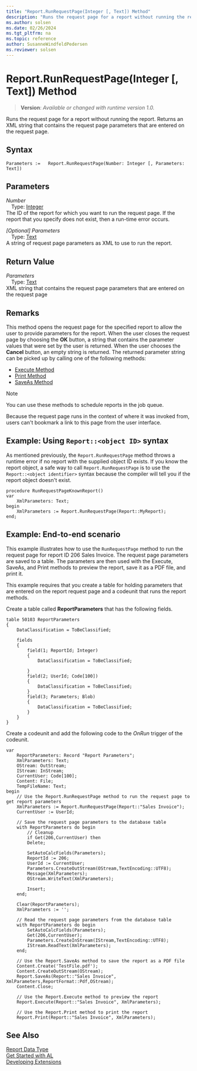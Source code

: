 ```yaml
---
title: "Report.RunRequestPage(Integer [, Text]) Method"
description: "Runs the request page for a report without running the report."
ms.author: solsen
ms.date: 02/26/2024
ms.tgt_pltfrm: na
ms.topic: reference
author: SusanneWindfeldPedersen
ms.reviewer: solsen
---
```

[//]: # (START>DO_NOT_EDIT)
[//]: # (IMPORTANT:Do not edit any of the content between here and the END>DO_NOT_EDIT.)
[//]: # (Any modifications should be made in the .xml files in the ModernDev repo.)
# Report.RunRequestPage(Integer [, Text]) Method
> **Version**: _Available or changed with runtime version 1.0._

Runs the request page for a report without running the report. Returns an XML string that contains the request page parameters that are entered on the request page.


## Syntax
```AL
Parameters :=   Report.RunRequestPage(Number: Integer [, Parameters: Text])
```
## Parameters
*Number*  
&emsp;Type: [Integer](../integer/integer-data-type.md)  
The ID of the report for which you want to run the request page. If the report that you specify does not exist, then a run-time error occurs.  

*[Optional] Parameters*  
&emsp;Type: [Text](../text/text-data-type.md)  
A string of request page parameters as XML to use to run the report.  


## Return Value
*Parameters*  
&emsp;Type: [Text](../text/text-data-type.md)  
XML string that contains the request page parameters that are entered on the request page


[//]: # (IMPORTANT: END>DO_NOT_EDIT)

## Remarks  

This method opens the request page for the specified report to allow the user to provide parameters for the report. When the user closes the request page by choosing the **OK** button, a string that contains the parameter values that were set by the user is returned. When the user chooses the **Cancel** button, an empty string is returned. The returned parameter string can be picked up by calling one of the following methods:  

- [Execute Method](../report/report-execute-method.md)  
- [Print Method](../report/report-print-method.md)  
- [SaveAs Method](../report/report-saveas-method.md)  

> [!NOTE]  
> You can use these methods to schedule reports in the job queue.  

Because the request page runs in the context of where it was invoked from, users can't bookmark a link to this page from the user interface.  

## Example: Using `Report::<object ID>` syntax
As mentioned previously, the `Report.RunRequestPage` method throws a runtime error if no report with the supplied object ID exists. If you know the report object, a safe way to call `Report.RunRequestPage` is to use the `Report::<object identifier>` syntax because the compiler will tell you if the report object doesn't exist.  

```AL
procedure RunRequestPageKnownReport()
var
    XmlParameters: Text;
begin
    XmlParameters := Report.RunRequestPage(Report::MyReport);
end;
```

## Example: End-to-end scenario

This example illustrates how to use the `RunRequestPage` method to run the request page for report ID 206 Sales Invoice. The request page parameters are saved to a table. The parameters are then used with the Execute, SaveAs, and Print methods to preview the report, save it as a PDF file, and print it.  

This example requires that you create a table for holding parameters that are entered on the report request page and a codeunit that runs the report methods.  

Create a table called **ReportParameters** that has the following fields.  

```al
table 50103 ReportParameters
{
    DataClassification = ToBeClassified;

    fields
    {
        field(1; ReportId; Integer)
        {
            DataClassification = ToBeClassified;

        }
        field(2; UserId; Code[100])
        {
            DataClassification = ToBeClassified;
        }
        field(3; Parameters; Blob)
        {
            DataClassification = ToBeClassified;
        }
    }
}
``` 

Create a codeunit and add the following code to the *OnRun* trigger of the codeunit.  

```al
var
    ReportParameters: Record "Report Parameters";
    XmlParameters: Text;
    OStream: OutStream;
    IStream: InStream;
    CurrentUser: Code[100];
    Content: File;
    TempFileName: Text;
begin
    // Use the Report.RunRequestPage method to run the request page to get report parameters  
    XmlParameters := Report.RunRequestPage(Report::"Sales Invoice");  
    CurrentUser := UserId;  
    
    // Save the request page parameters to the database table  
    with ReportParameters do begin  
        // Cleanup  
        if Get(206,CurrentUser) then  
        Delete;  
    
        SetAutoCalcFields(Parameters);  
        ReportId := 206;  
        UserId := CurrentUser;  
        Parameters.CreateOutStream(OStream,TextEncoding::UTF8);  
        Message(XmlParameters);  
        OStream.WriteText(XmlParameters);  
    
        Insert;  
    end;  
    
    Clear(ReportParameters);  
    XmlParameters := '';  
    
    // Read the request page parameters from the database table  
    with ReportParameters do begin  
        SetAutoCalcFields(Parameters);  
        Get(206,CurrentUser);  
        Parameters.CreateInStream(IStream,TextEncoding::UTF8);  
        IStream.ReadText(XmlParameters);  
    end;  
    
    // Use the Report.SaveAs method to save the report as a PDF file  
    Content.Create('TestFile.pdf');  
    Content.CreateOutStream(OStream);  
    Report.SaveAs(Report::"Sales Invoice", XmlParameters,ReportFormat::Pdf,OStream);  
    Content.Close;  
    
    // Use the Report.Execute method to preview the report  
    Report.Execute(Report::"Sales Invoice", XmlParameters);  
    
    // Use the Report.Print method to print the report  
    Report.Print(Report::"Sales Invoice", XmlParameters);  

```  


## See Also
[Report Data Type](report-data-type.md)  
[Get Started with AL](../../devenv-get-started.md)  
[Developing Extensions](../../devenv-dev-overview.md)
